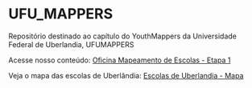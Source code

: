# UFU_MAPPERS
Repositório destinado ao capítulo do YouthMappers da Universidade Federal de Uberlandia, UFUMAPPERS


Acesse nosso conteúdo: 
[Oficina Mapeamento de Escolas - Etapa 1](/Oficina_Mapeamento_de_Escolas.md)

Veja o mapa das escolas de Uberlândia:
[Escolas de Uberlandia - Mapa](/building_locations_map_google_3.html)